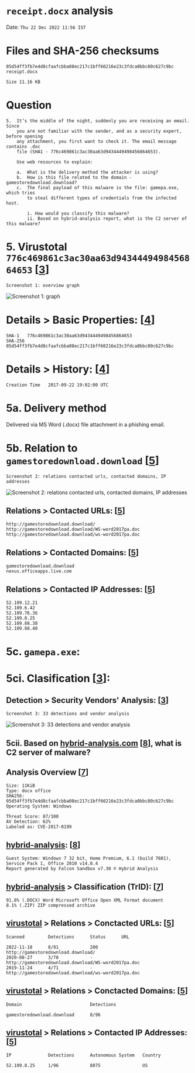 # `receipt.docx` analysis

Date: `Thu 22 Dec 2022 11:56 IST`

# Files and SHA-256 checksums

```
05d54ff3fb7e4d8cfaafcbba08ec217c1bff60216e23c3fdca0bbc80c627c9bc   receipt.docx
```

```
Size 11.16 KB
```

# Question

```
5.  It’s the middle of the night, suddenly you are receiving an email. Since 
    you are not familiar with the sender, and as a security expert, before opening 
    any attachment, you first want to check it. The email message contains .doc 
    file (SHA1 - 776c469861c3ac30aa63d9434449498456864653).

    Use web resources to explain:

    a.  What is the delivery method the attacker is using?
    b.  How is this file related to the domain - gamestoredownload.download?
    c.  The final payload of this malware is the file: gamepa.exe, which tries 
        to steal different types of credentials from the infected host.
        
        i. How would you classify this malware?
        ii. Based on hybrid-analysis report, what is the C2 server of this malware?
```

[3]: https://www.virustotal.com/gui/file/05d54ff3fb7e4d8cfaafcbba08ec217c1bff60216e23c3fdca0bbc80c627c9bc
[4]: https://www.virustotal.com/gui/file/05d54ff3fb7e4d8cfaafcbba08ec217c1bff60216e23c3fdca0bbc80c627c9bc/details
[5]: https://www.virustotal.com/gui/file/05d54ff3fb7e4d8cfaafcbba08ec217c1bff60216e23c3fdca0bbc80c627c9bc/relations
[6]: https://www.virustotal.com/gui/file/05d54ff3fb7e4d8cfaafcbba08ec217c1bff60216e23c3fdca0bbc80c627c9bc/behavior

[7]: https://hybrid-analysis.com/sample/05d54ff3fb7e4d8cfaafcbba08ec217c1bff60216e23c3fdca0bbc80c627c9bc
[8]: https://hybrid-analysis.com/sample/05d54ff3fb7e4d8cfaafcbba08ec217c1bff60216e23c3fdca0bbc80c627c9bc/5a86bd357ca3e144126c2435


# 5. Virustotal `776c469861c3ac30aa63d9434449498456864653` [[3]]

`Screenshot 1: overview graph`

![Screenshot 1: graph](screen1.jpeg)


# Details > Basic Properties: [[4]]

```
SHA-1	776c469861c3ac30aa63d9434449498456864653
SHA-256	05d54ff3fb7e4d8cfaafcbba08ec217c1bff60216e23c3fdca0bbc80c627c9bc
```

# Details > History: [[4]]

```
Creation Time	2017-09-22 19:02:00 UTC
```

# 5a. Delivery method

Delivered via MS Word (.docx) file attachment in a phishing email.


# 5b. Relation to `gamestoredownload.download` [[5]]

`Screenshot 2: relations contacted urls, contacted domains, IP addresses`

![Screenshot 2: relations contacted urls, contacted domains, IP addresses](screen2.jpeg)


## Relations > Contacted URLs: [[5]]

```
http://gamestoredownload.download/
http://gamestoredownload.download/WS-word2017pa.doc
http://gamestoredownload.download/ws-word2017pa.doc
```

## Relations > Contacted Domains: [[5]]

```
gamestoredownload.download
nexus.officeapps.live.com
```

## Relations > Contacted IP Addresses: [[5]]

```
52.109.12.21
52.109.6.42
52.109.76.36
52.109.8.25
52.109.88.38
52.109.88.40
```

# 5c. `gamepa.exe`:

# 5ci. Clasification [[3]]:

## Detection > Security Vendors' Analysis: [[3]]

`Screenshot 3: 33 detections and vendor analysis`

![Screenshot 3: 33 detections and vendor analysis](screen3.jpeg)


## 5cii. Based on [hybrid-analysis.com][8] [[8]], what is C2 server of malware?

## Analysis Overview [[7]]

```
Size: 11KiB
Type: docx office
SHA256: 05d54ff3fb7e4d8cfaafcbba08ec217c1bff60216e23c3fdca0bbc80c627c9bc
Operating System: Windows 
```

```
Threat Score: 87/100
AV Detection: 62%
Labeled as: CVE-2017-0199
```

## [hybrid-analysis][8]: [[8]]

```
Guest System: Windows 7 32 bit, Home Premium, 6.1 (build 7601), Service Pack 1, Office 2010 v14.0.4
Report generated by Falcon Sandbox v7.30 © Hybrid Analysis
```

## [hybrid-analysis][7] > Classification (TrID): [[7]]
```
91.8% (.DOCX) Word Microsoft Office Open XML Format document
8.1% (.ZIP) ZIP compressed archive
```

## [virustotal][5] > Relations > Conctacted URLs: [[5]]

```
Scanned         Detections	    Status	    URL

2022-11-18	    8/91            200         http://gamestoredownload.download/
2020-08-27	    3/78	        -           http://gamestoredownload.download/WS-word2017pa.doc
2019-11-24	    4/71	        -           http://gamestoredownload.download/ws-word2017pa.doc
```

## [virustotal][5] > Relations > Conctacted Domains: [[5]]

```
Domain                          Detections

gamestoredownload.download	    8/96
```

## [virustotal][5] > Relations > Contacted IP Addresses: [[5]]

```
IP              Detections      Autonomous System   Country

52.109.8.25     1/96            8075                US
```